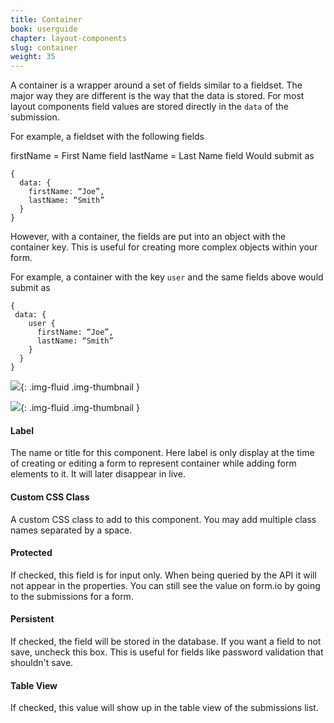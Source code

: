 ```yaml
---
title: Container
book: userguide
chapter: layout-components
slug: container
weight: 35
---
```


A container is a wrapper around a set of fields similar to a fieldset. The major way they are different is the way that the data is stored. For most layout components field values are stored directly in the ```data``` of the submission.

For example, a fieldset with the following fields

firstName = First Name field
lastName = Last Name field
Would submit as

```
{
  data: {
    firstName: “Joe”,
    lastName: “Smith”
  }
}
```

However, with a container, the fields are put into an object with the container key. This is useful for creating more complex objects within your form.

For example, a container with the key ```user``` and the same fields above would submit as

```
{
 data: {
    user {  
      firstName: “Joe”,
      lastName: “Smith”
    }
  }
}
```

![](/assets/img/container.png){: .img-fluid .img-thumbnail }

![](/assets/img/container-display.png){: .img-fluid .img-thumbnail }

#### Label

The name or title for this component. Here label is only display at the time of creating or editing a form to represent container while adding form elements to it. It will later disappear in live.

#### Custom CSS Class

A custom CSS class to add to this component. You may add multiple class names separated by a space.

#### Protected

If checked, this field is for input only. When being queried by the API it will not appear in the properties. You can still see the value on form.io by going to the submissions for a form.

#### Persistent

If checked, the field will be stored in the database. If you want a field to not save, uncheck this box. This is useful for fields like password validation that shouldn't save.

#### Table View

If checked, this value will show up in the table view of the submissions list.

